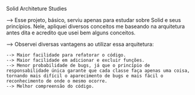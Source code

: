 Solid Architeture Studies

--> Esse projeto, básico, serviu apenas para estudar sobre Solid e seus princípios. Nele, apliquei diversos conceitos me baseando na arquitetura antes dita e acredito que usei bem alguns conceitos.

--> Observei diversas vantagens ao utilizar essa arquitetura:

    --> Maior facilidade para refatorar o código.
    --> Maior facilidade em adicionar e excluir funções.
    --> Menor probabilidade de bugs, já que o princípio de responsabilidade única garante que cada classe faça apenas uma coisa, tornando mais difícil o aparecimento de bugs e mais fácil o reconhecimento de onde o mesmo ocorre.
    --> Melhor compreensão do código.
